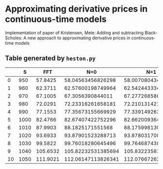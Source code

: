 # Approximating derivative prices in continuous-time models
 Implementation of paper of Kristensen, Mele: Adding and subtracting Black-Scholes: A new approach to approximating derivative prices in continuous-time models

## Table generated by `heston.py`
|    |S   |FFT     |N=0               |N=1               |N=2               |N=3               |N=4               |
|----|----|--------|------------------|------------------|------------------|------------------|------------------|
|0   |950 |57.8425 |58.04563456826298 |58.00708043434203 |57.84082043957038 |57.84334412137181 |57.84489054110928 |
|1   |960 |62.3711 |62.57600198749964 |62.54244333472479 |62.36941811559412 |62.371890014980345|62.37375983196578 |
|2   |970 |67.1005 |67.3056390844011  |67.27726858614758 |67.09872727531567 |67.10112548009694 |67.10329999606785 |
|3   |980 |72.0291 |72.23316261658181 |72.2101314218298  |72.02736016583144 |72.02966407114478 |72.0321199127821  |
|4   |990 |77.1553 |77.35673155669929 |77.3391492632685  |77.1534543092757  |77.15564485183418 |77.15835450162957 |
|5   |1000|82.4766 |82.67407422752296 |82.66200936411967 |82.47470071533576 |82.47676056923402 |82.47969295665291 |
|6   |1010|87.9903 |88.1825171551568  |88.17599813093977 |87.98837401047777 |87.99028774363846 |87.99340887955196 |
|7   |1020|93.6933 |93.87901523288713 |93.87803170866482 |93.69136403602981 |93.69311822729615 |93.69639186491258 |
|8   |1030|99.5822 |99.76018280645496 |99.76468743837796 |99.58020848599098 |99.58179180369649 |99.58518010991527 |
|9   |1040|105.6532|105.82232531385694|105.83223581848762|105.65112617905746|105.65252942262467|105.65599364479354|
|10  |1050|111.9021|112.06147113826341|112.07667262709049|111.90005058693195|111.90126669366151|111.90476780807   |
